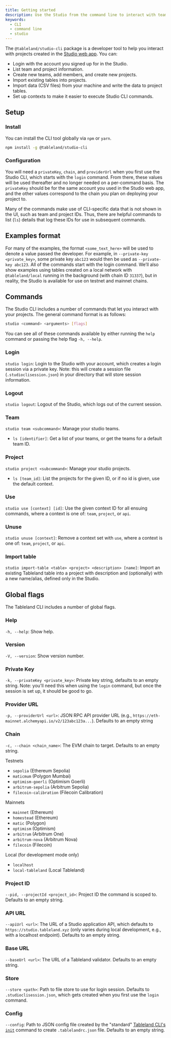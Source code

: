 ```yaml
---
title: Getting started
description: Use the Studio from the command line to interact with team, projects, and tables.
keywords:
  - CLI
  - command line
  - studio
---
```


The `@tableland/studio-cli` package is a developer tool to help you interact with projects created in the [Studio web app](/studio/web/getting-started). You can:

- Login with the account you signed up for in the Studio.
- List team and project information.
- Create new teams, add members, and create new projects.
- Import existing tables into projects.
- Import data (CSV files) from your machine and write the data to project tables.
- Set up contexts to make it easier to execute Studio CLI commands.

## Setup

### Install

You can install the CLI tool globally via `npm` or `yarn`.

```bash npm2yarn
npm install -g @tableland/studio-cli
```

### Configuration

You will need a `privateKey`, `chain`, and `providerUrl` when you first use the Studio CLI, which starts with the `login` command. From there, these values will be used thereafter and no longer needed on a per-command basis. The `privateKey` should be for the same account you used in the Studio web app, and the other values correspond to the chain you plan on deploying your project to.

Many of the commands make use of CLI-specific data that is not shown in the UI, such as team and project IDs. Thus, there are helpful commands to list (`ls`) details that log these IDs for use in subsequent commands.

## Examples format

For many of the examples, the format `<some_text_here>` will be used to denote a value passed the developer. For example, in `--private-key <private_key>`, some private key `abc123` would then be used as `--private-key abc123`. All of the commands start with the login command. We’ll also show examples using tables created on a local network with `@tableland/local` running in the background (with chain ID `31337`), but in reality, the Studio is available for use on testnet and mainnet chains.

## Commands

The Studio CLI includes a number of commands that let you interact with your projects. The general command format is as follows:

```bash
studio <command> <arguments> [flags]
```

You can see all of these commands available by either running the `help` command or passing the help flag `-h, --help`.

### Login

`studio login`: Login to the Studio with your account, which creates a login session via a private key. Note: this will create a session file (`.studioclisession.json`) in your directory that will store session information.

### Logout

`studio logout`: Logout of the Studio, which logs out of the current session.

### Team

`studio team <subcommand>`: Manage your studio teams.

- `ls [identifier]`: Get a list of your teams, or get the teams for a default team ID.

### Project

`studio project <subcommand>`: Manage your studio projects.

- `ls [team_id]`: List the projects for the given ID, or if no id is given, use the default context.

### Use

`studio use [context] [id]`: Use the given context ID for all ensuing commands, where a context is one of: `team`, `project`, or `api`.

### Unuse

`studio unuse [context]`: Remove a context set with `use`, where a context is one of: `team`, `project`, or `api`.

### Import table

`studio import-table <table> <project> <description> [name]`: Import an existing Tableland table into a project with description and (optionally) with a new name/alias, defined only in the Studio.

## Global flags

The Tableland CLI includes a number of global flags.

### Help

`-h, --help`: Show help.

### Version

`-V, --version`: Show version number.

### Private Key

`-k, --privateKey <private_key>`: Private key string, defaults to an empty string. Note: you'll need this when using the `login` command, but once the session is set up, it should be good to go.

### Provider URL

`-p, --providerUrl <url>`: JSON RPC API provider URL (e.g., `https://eth-mainnet.alchemyapi.io/v2/123abc123a...`). Defaults to an empty string

### Chain

`-c, --chain <chain_name>`: The EVM chain to target. Defaults to an empty string.

Testnets

- `sepolia` (Ethereum Sepolia)
- `maticmum` (Polygon Mumbai)
- `optimism-goerli` (Optimism Goerli)
- `arbitrum-sepolia` (Arbitrum Sepolia)
- `filecoin-calibration` (Filecoin Calibration)

Mainnets

- `mainnet` (Ethereum)
- `homestead` (Ethereum)
- `matic` (Polygon)
- `optimism` (Optimism)
- `arbitrum` (Arbitrum One)
- `arbitrum-nova` (Arbitrum Nova)
- `filecoin` (Filecoin)

Local (for development mode only)

- `localhost`
- `local-tableland` (Local Tableland)

### Project ID

`--pid, --projectId <project_id>`: Project ID the command is scoped to. Defaults to an empty string.

### API URL

`--apiUrl <url>`: The URL of a Studio application API, which defaults to `https://studio.tableland.xyz` (only varies during local development, e.g., with a localhost endpoint). Defaults to an empty string.

### Base URL

`--baseUrl <url>`: The URL of a Tableland validator. Defaults to an empty string.

### Store

`--store <path>`: Path to file store to use for login session. Defaults to `.studioclisession.json`, which gets created when you first use the `login` command.

### Config

`--config`: Path to JSON config file created by the "standard" [Tableland CLI's `init`](/cli/init) command to create `.tablelandrc.json` file. Defaults to an empty string.
